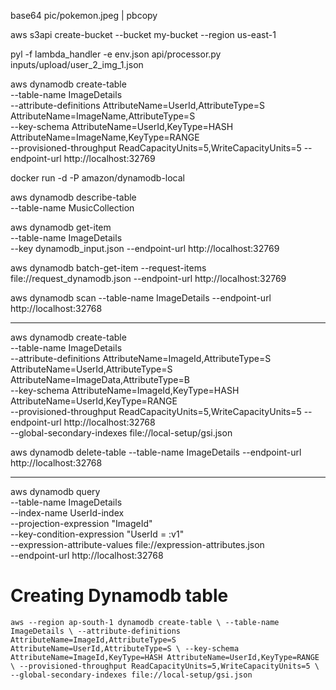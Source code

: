 
base64 pic/pokemon.jpeg | pbcopy

aws s3api create-bucket --bucket my-bucket --region us-east-1


pyl -f lambda_handler -e env.json api/processor.py inputs/upload/user_2_img_1.json

aws dynamodb create-table \
    --table-name ImageDetails \
    --attribute-definitions AttributeName=UserId,AttributeType=S AttributeName=ImageName,AttributeType=S \
    --key-schema AttributeName=UserId,KeyType=HASH AttributeName=ImageName,KeyType=RANGE \
    --provisioned-throughput ReadCapacityUnits=5,WriteCapacityUnits=5 --endpoint-url http://localhost:32769
    
docker run -d -P amazon/dynamodb-local

aws dynamodb describe-table \
    --table-name MusicCollection
    
aws dynamodb get-item \
    --table-name ImageDetails \
    --key dynamodb_input.json --endpoint-url http://localhost:32769
    
aws dynamodb batch-get-item --request-items file://request_dynamodb.json --endpoint-url http://localhost:32769

aws dynamodb scan --table-name ImageDetails --endpoint-url http://localhost:32768



---
aws dynamodb create-table \
    --table-name ImageDetails \
    --attribute-definitions AttributeName=ImageId,AttributeType=S AttributeName=UserId,AttributeType=S AttributeName=ImageData,AttributeType=B \
    --key-schema AttributeName=ImageId,KeyType=HASH AttributeName=UserId,KeyType=RANGE  \
    --provisioned-throughput ReadCapacityUnits=5,WriteCapacityUnits=5 --endpoint-url http://localhost:32768 \
    --global-secondary-indexes file://local-setup/gsi.json

 aws dynamodb delete-table --table-name ImageDetails --endpoint-url http://localhost:32768

-----

aws dynamodb query \
    --table-name ImageDetails \
    --index-name UserId-index \
    --projection-expression "ImageId" \
    --key-condition-expression "UserId = :v1" \
    --expression-attribute-values file://expression-attributes.json \
    --endpoint-url http://localhost:32768



# Creating Dynamodb table
`
aws --region ap-south-1 dynamodb create-table \
    --table-name ImageDetails \
    --attribute-definitions AttributeName=ImageId,AttributeType=S AttributeName=UserId,AttributeType=S \
    --key-schema AttributeName=ImageId,KeyType=HASH AttributeName=UserId,KeyType=RANGE  \
    --provisioned-throughput ReadCapacityUnits=5,WriteCapacityUnits=5 \
    --global-secondary-indexes file://local-setup/gsi.json
`